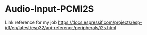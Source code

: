 # Audio-Input-PCMI2S

Link reference for my job
https://docs.espressif.com/projects/esp-idf/en/latest/esp32/api-reference/peripherals/i2s.html
